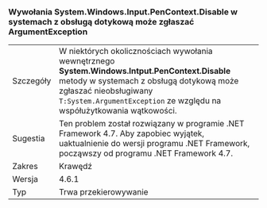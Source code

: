 ### <a name="calls-to-systemwindowsinputpencontextdisable-on-touch-enabled-systems-may-throw-an-argumentexception"></a>Wywołania System.Windows.Input.PenContext.Disable w systemach z obsługą dotykową może zgłaszać ArgumentException

|   |   |
|---|---|
|Szczegóły|W niektórych okolicznościach wywołania wewnętrznego <strong>System.Windows.Intput.PenContext.Disable</strong> metody w systemach z obsługą dotykową może zgłaszać nieobsługiwany <code>T:System.ArgumentException</code> ze względu na współużytkowania wątkowości.|
|Sugestia|Ten problem został rozwiązany w programie .NET Framework 4.7. Aby zapobiec wyjątek, uaktualnienie do wersji programu .NET Framework, począwszy od programu .NET Framework 4.7.|
|Zakres|Krawędź|
|Wersja|4.6.1|
|Typ|Trwa przekierowywanie|

